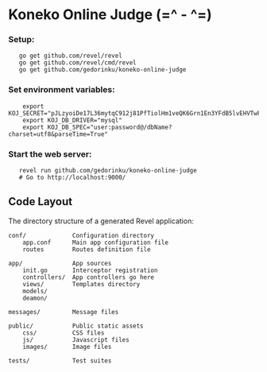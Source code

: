 # Koneko Online Judge (=^ - ^=)

### Setup:
```
   go get github.com/revel/revel
   go get github.com/revel/cmd/revel
   go get github.com/gedorinku/koneko-online-judge
```

### Set environment variables:
```
    export KOJ_SECRET="pJLzyoiDe17L36mytqC912j81PfTiolHm1veQK6Grn1En3YFdB5lvEHVTwFEaWvj"
    export KOJ_DB_DRIVER="mysql"
    export KOJ_DB_SPEC="user:password@/dbName?charset=utf8&parseTime=True"
```

### Start the web server:
```
   revel run github.com/gedorinku/koneko-online-judge
   # Go to http://localhost:9000/
```

## Code Layout

The directory structure of a generated Revel application:

    conf/             Configuration directory
        app.conf      Main app configuration file
        routes        Routes definition file

    app/              App sources
        init.go       Interceptor registration
        controllers/  App controllers go here
        views/        Templates directory
        models/
        deamon/

    messages/         Message files

    public/           Public static assets
        css/          CSS files
        js/           Javascript files
        images/       Image files

    tests/            Test suites
